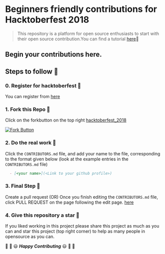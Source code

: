 # Beginners friendly contributions for Hacktoberfest 2018
> This repository is a platform for open source enthusiasts to start with their open source contribution.You can find a tutorial [here](https://guides.github.com/activities/hello-world/):page_with_curl:

## Begin your contributions here.

## Steps to follow :scroll:

### 0. Register for hacktoberfest :ticket:
You can register from [here](https://hacktoberfest.digitalocean.com)

### 1. Fork this Repo :fork_and_knife:
Click on the forkbutton on the top right [hacktoberfest_2018](https://github.com/develop-build/hacktoberfest_2018)

[![Fork Button](https://help.github.com/assets/images/help/repository/fork_button.jpg)](https://github.com/develop-build/hacktoberfest_2018)

### 2. Do the real work :muscle:
Click the `CONTRIBUTORS.md` file, and add your name to the file, corresponding to the format given below (look at the example entries in the `CONTRIBUTORS.md` file)

```markdown
  - [<your name>](<Link to your github profile>)
```
### 3. Final Step :checkered_flag: 
Create a pull request (OR) Once you finish editing the `CONTRIBUTORS.md` file, click PULL REQUEST on the page following the edit page. [here](https://github.com/develop-build/hacktoberfest_2018/pulls)

### 4. Give this repository a star :star2:
If you liked working in this project please share this project as much as you can and star this project (top right corner) to help as many people in opensource as you can.


:tada: :confetti_ball: :smiley: _**Happy Contributing**_ :smiley: :confetti_ball: :tada:

